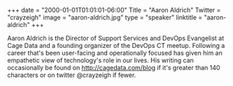 +++
date = "2000-01-01T01:01:01-06:00"
Title = "Aaron Aldrich"
Twitter = "crayzeigh"
image = "aaron-aldrich.jpg"
type = "speaker"
linktitle = "aaron-aldrich"
+++

Aaron Aldrich is the Director of Support Services and DevOps Evangelist at Cage Data and a founding organizer of the DevOps CT meetup. Following a career that's been user-facing and operationally focused has given him an empathetic view of technology's role in our lives. His writing can occasionally be found on http://cagedata.com/blog if it's greater than 140 characters or on twitter @crayzeigh if fewer.
